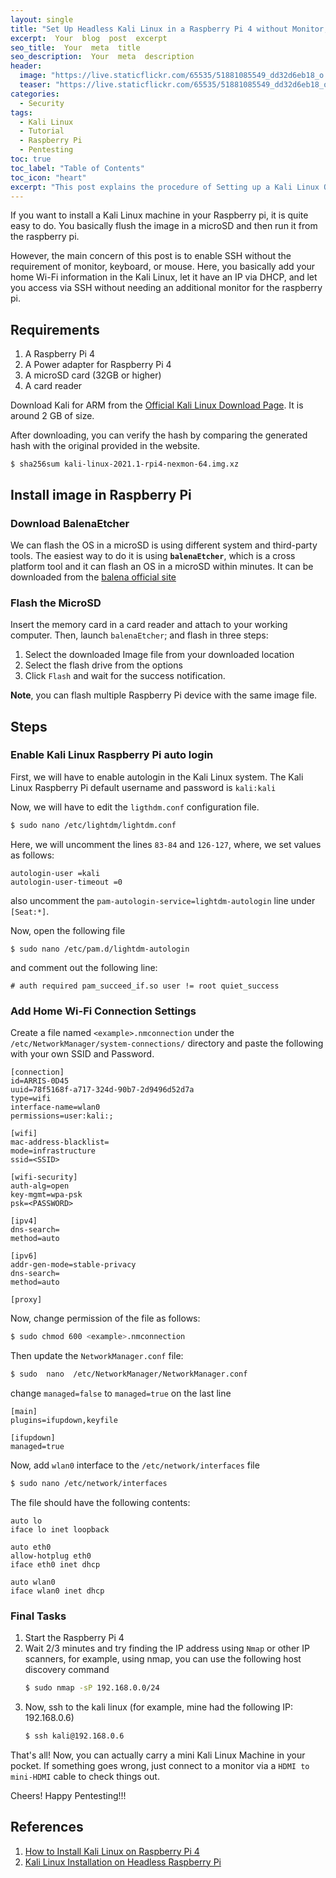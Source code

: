 ```yaml
---
layout: single
title: "Set Up Headless Kali Linux in a Raspberry Pi 4 without Monitor, Keyboard, and Mouse"
excerpt:  Your  blog  post  excerpt  
seo_title:  Your  meta  title  
seo_description:  Your  meta  description
header:
  image: "https://live.staticflickr.com/65535/51881085549_dd32d6eb18_o.png"
  teaser: "https://live.staticflickr.com/65535/51881085549_dd32d6eb18_o.png"
categories:
  - Security
tags:
  - Kali Linux
  - Tutorial
  - Raspberry Pi
  - Pentesting
toc: true
toc_label: "Table of Contents"
toc_icon: "heart"
excerpt: "This post explains the procedure of Setting up a Kali Linux OS in a Raspberry Pi 4 without any Monitor, Keyboard, and Mouse"
---
```


If you want to install a Kali Linux machine in your Raspberry pi, it is quite easy to do. You basically flush the image in a microSD and then run it from the raspberry pi.

However, the main concern of this post is to enable SSH without the requirement of monitor, keyboard, or mouse. Here, you basically add your home Wi-Fi information in the Kali Linux, let it have an IP via DHCP, and let you access via SSH without needing an additional monitor for the raspberry pi.


## Requirements
1.  A Raspberry Pi 4
2.  A Power adapter for Raspberry Pi 4
3.  A  microSD card (32GB or higher)
4.  A card reader

Download Kali for ARM from the [Official Kali Linux Download Page](https://www.kali.org/get-kali/). It is around 2 GB of size.

After downloading, you can verify the hash by comparing the generated hash with the original provided in the website.

```
$ sha256sum kali-linux-2021.1-rpi4-nexmon-64.img.xz
```



## Install image in Raspberry Pi
### Download BalenaEtcher
We can flash the OS in a microSD is using different system and third-party tools. The easiest way to do it is using **`balenaEtcher`**, which is a cross platform tool and it can flash an OS in a microSD within minutes. It can be downloaded from the [balena official site](https://www.balena.io/etcher/)

### Flash the MicroSD
Insert the memory card in a card reader and attach to your working computer. Then, launch `balenaEtcher`; and flash in three steps:

1. Select the downloaded Image file from your downloaded location
2. Select the flash drive from the options
3. Click `Flash` and wait for the success notification.

**Note**, you can flash multiple Raspberry Pi device with the same image file.


## Steps
### Enable Kali Linux Raspberry Pi auto login
First, we will have to enable autologin in the Kali Linux system. The Kali Linux Raspberry Pi default username and password is `kali:kali`

Now, we will have to edit the `ligthdm.conf` configuration file.
```bash
$ sudo nano /etc/lightdm/lightdm.conf
```

Here, we will uncomment the lines `83-84` and `126-127`, where, we set values as follows:
```
autologin-user =kali
autologin-user-timeout =0
```
also uncomment the `pam-autologin-service=lightdm-autologin` line under `[Seat:*]`.

Now, open the following file
```
$ sudo nano /etc/pam.d/lightdm-autologin
```
and comment out the following line:
```
# auth required pam_succeed_if.so user != root quiet_success
```

### Add Home Wi-Fi Connection Settings 
Create a file named `<example>.nmconnection` under the `/etc/NetworkManager/system-connections/` directory and paste the following with your own SSID and Password.
```
[connection]
id=ARRIS-0D45
uuid=78f5168f-a717-324d-90b7-2d9496d52d7a
type=wifi
interface-name=wlan0
permissions=user:kali:;

[wifi]
mac-address-blacklist=
mode=infrastructure
ssid=<SSID>

[wifi-security]
auth-alg=open
key-mgmt=wpa-psk
psk=<PASSWORD>

[ipv4]
dns-search=
method=auto

[ipv6]
addr-gen-mode=stable-privacy
dns-search=
method=auto

[proxy]
```

Now, change permission of the file as follows:
```bash
$ sudo chmod 600 <example>.nmconnection
```

Then update the `NetworkManager.conf` file:
```bash
$ sudo  nano  /etc/NetworkManager/NetworkManager.conf
```

change `managed=false` to `managed=true` on the last line
```
[main]
plugins=ifupdown,keyfile

[ifupdown]
managed=true
```

Now, add `wlan0` interface to the `/etc/network/interfaces` file
```bash
$ sudo nano /etc/network/interfaces
```
The file should have the following contents:
```
auto lo
iface lo inet loopback

auto eth0
allow-hotplug eth0
iface eth0 inet dhcp

auto wlan0
iface wlan0 inet dhcp
```

### Final Tasks
1. Start the Raspberry Pi 4
2. Wait 2/3 minutes and try finding the IP address using `Nmap` or other IP scanners, for example, using nmap, you can use the following host discovery command
	```bash
	$ sudo nmap -sP 192.168.0.0/24
	```
3. Now, ssh to the kali linux (for example, mine had the following IP: 192.168.0.6)
	```bash
	$ ssh kali@192.168.0.6
	```

That's all! Now, you can actually carry a mini Kali Linux Machine in your pocket. If something goes wrong, just connect to a monitor via a `HDMI to mini-HDMI` cable to check things out.

Cheers! Happy Pentesting!!!


## References
1. [How to Install Kali Linux on Raspberry Pi 4](https://bughacking.com/how-to-install-kali-linux-on-raspberry-pi-4/)
2. [Kali Linux Installation on Headless Raspberry Pi](https://medium.com/@defsecone/kali-linux-installation-on-headless-raspberry-pi-1856d9c61983)
<!--stackedit_data:
eyJoaXN0b3J5IjpbLTE0MzQyMDIyNjddfQ==
-->